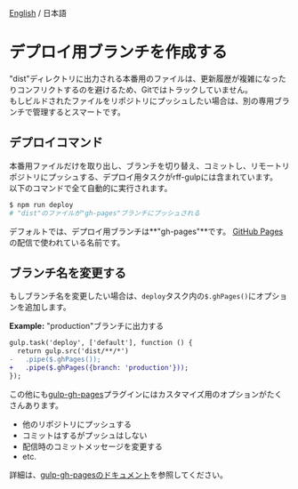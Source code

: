 [English](../help/deploy-branch.md) / 日本語

# デプロイ用ブランチを作成する

"dist"ディレクトリに出力される本番用のファイルは、更新履歴が複雑になったりコンフリクトするのを避けるため、Gitではトラックしていません。  
もしビルドされたファイルをリポジトリにプッシュしたい場合は、別の専用ブランチで管理するとスマートです。

## デプロイコマンド
本番用ファイルだけを取り出し、ブランチを切り替え、コミットし、リモートリポジトリにプッシュする、デプロイ用タスクがrff-gulpには含まれています。  
以下のコマンドで全て自動的に実行されます。

```sh
$ npm run deploy
# "dist"のファイルが"gh-pages"ブランチにプッシュされる
```

デフォルトでは、デプロイ用ブランチは**"gh-pages"**です。
[GitHub Pages](https://pages.github.com/)の配信で使われている名前です。

## ブランチ名を変更する
もしブランチ名を変更したい場合は、`deploy`タスク内の`$.ghPages()`にオプションを追加します。

**Example:** "production"ブランチに出力する

```diff
gulp.task('deploy', ['default'], function () {
  return gulp.src('dist/**/*')
-   .pipe($.ghPages());
+   .pipe($.ghPages({branch: 'production'}));
});
```

この他にも[gulp-gh-pages](https://github.com/shinnn/gulp-gh-pages)プラグインにはカスタマイズ用のオプションがたくさんあります。  

- 他のリポジトリにプッシュする
- コミットはするがプッシュはしない
- 配信時のコミットメッセージを変更する
- etc.

詳細は、[gulp-gh-pagesのドキュメント](https://github.com/shinnn/gulp-gh-pages#api)を参照してください。

